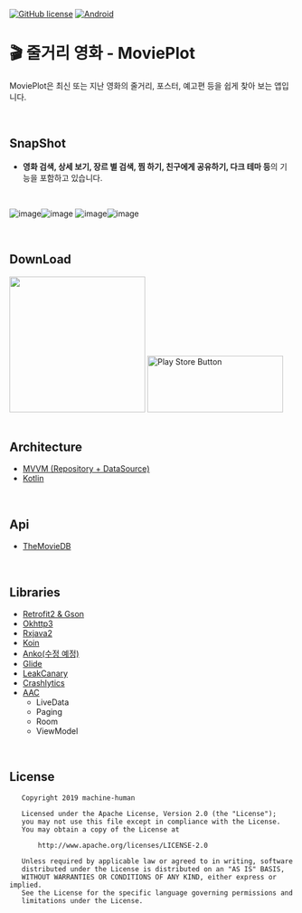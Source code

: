 [![GitHub license](https://img.shields.io/badge/license-Apache%20License%202.0-blue.svg?style=flat)](https://www.apache.org/licenses/LICENSE-2.0) [![Android](http://img.shields.io/badge/platform-android-green.svg)](https://developer.android.com)

# :clapper: 줄거리 영화 - MoviePlot

MoviePlot은 최신 또는 지난 영화의 줄거리, 포스터, 예고편 등을 쉽게 찾아 보는 앱입니다.

</br>

## SnapShot

- **영화 검색, 상세 보기, 장르 별 검색, 찜 하기, 친구에게 공유하기, 다크 테마 등**의 기능을 포함하고 있습니다.

</br>

![image](https://user-images.githubusercontent.com/49490139/71568947-b8e87500-2b0e-11ea-9614-b8872368fccf.png)![image](https://user-images.githubusercontent.com/49490139/71568952-cb62ae80-2b0e-11ea-910b-68a9235b8ceb.png)
![image](https://user-images.githubusercontent.com/49490139/71568955-d7e70700-2b0e-11ea-9aec-bbf33b438862.png)![image](https://user-images.githubusercontent.com/49490139/71568957-dae1f780-2b0e-11ea-91b0-8447e329fd01.png)

</br>

## DownLoad

<img src="https://user-images.githubusercontent.com/49490139/71568177-7a4fbc00-2b08-11ea-8cfd-8164f9853a1d.png" width="240" height="240">

<a href="https://play.google.com/store/apps/details?id=com.mhuman.movieplot">
<img src="https://user-images.githubusercontent.com/49490139/71568065-8c7d2a80-2b07-11ea-8d0a-a2dc0080ab45.png" href="https://play.google.com/store/apps/details?id=com.mhuman.movieplot" alt="Play Store Button" width="240" height="100"></a>

</br>
</br>

## Architecture

- [MVVM (Repository + DataSource)](https://github.com/android/architecture-samples/tree/todo-mvvm-databinding)
- [Kotlin](https://github.com/JetBrains/kotlin)

</br>

## Api

- [TheMovieDB](https://www.themoviedb.org/documentation/api)

</br>

## Libraries

- [Retrofit2 & Gson](https://github.com/square/retrofit)
- [Okhttp3](https://github.com/square/okhttp)
- [Rxjava2](https://github.com/ReactiveX/RxJava/tree/2.x)
- [Koin](https://github.com/InsertKoinIO/koin)
- [Anko(수정 예정)](https://github.com/Kotlin/anko)
- [Glide](https://github.com/bumptech/glide)
- [LeakCanary](https://github.com/square/leakcanary)
- [Crashlytics](https://github.com/firebase/quickstart-android/tree/master/crash)
- [AAC](https://github.com/android/architecture-components-samples)
  - LiveData
  - Paging
  - Room
  - ViewModel

</br>

## License

```
   Copyright 2019 machine-human

   Licensed under the Apache License, Version 2.0 (the "License");
   you may not use this file except in compliance with the License.
   You may obtain a copy of the License at

       http://www.apache.org/licenses/LICENSE-2.0

   Unless required by applicable law or agreed to in writing, software
   distributed under the License is distributed on an "AS IS" BASIS,
   WITHOUT WARRANTIES OR CONDITIONS OF ANY KIND, either express or implied.
   See the License for the specific language governing permissions and
   limitations under the License.
```
